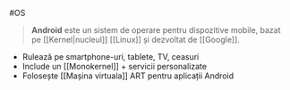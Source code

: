 #OS
> **Android** este un sistem de operare pentru dispozitive mobile, bazat pe [[Kernel|nucleul]] [[Linux]] și dezvoltat de [[Google]].

- Rulează pe smartphone-uri, tablete, TV, ceasuri
- Include un [[Monokernel]] + servicii personalizate
- Folosește [[Mașina virtuala]] ART pentru aplicații Android